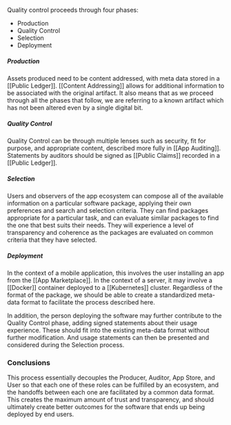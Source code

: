 Quality control proceeds through four phases:

* Production
* Quality Control
* Selection
* Deployment

##### Production

Assets produced need to be content addressed, with meta data stored in a [[Public Ledger]].  [[Content Addressing]] allows for additional information to be associated with the original artifact.  It also means that as we proceed through all the phases that follow, we are referring to a known artifact which has not been altered even by a single digital bit.

##### Quality Control

Quality Control can be through multiple lenses such as security, fit for purpose, and appropriate content, described more fully in [[App Auditing]].  Statements by auditors should be signed as [[Public Claims]] recorded in a [[Public Ledger]].

##### Selection

Users and observers of the app ecosystem can compose all of the available information on a particular software package, applying their own preferences and search and selection criteria.  They can find packages appropriate for a particular task, and can evaluate similar packages to find the one that best suits their needs.  They will experience a level of transparency and coherence as the packages are evaluated on common criteria that they have selected.

##### Deployment

In the context of a mobile application, this involves the user installing an app from the [[App Marketplace]].  In the context of a server, it may involve a [[Docker]] container deployed to a [[Kubernetes]] cluster.  Regardless of the format of the package, we should be able to create a standardized meta-data format to facilitate the process described here.

In addition, the person deploying the software may further contribute to the Quality Control phase, adding signed statements about their usage experience.  These should fit into the existing meta-data format without further modification.  And usage statements can then be presented and considered during the Selection process.

### Conclusions

This process essentially decouples the Producer, Auditor, App Store, and User so that each one of these roles can be fulfilled by an ecosystem, and the handoffs between each one are facilitated by a common data format.  This creates the maximum amount of trust and transparency, and should ultimately create better outcomes for the software that ends up being deployed by end users.